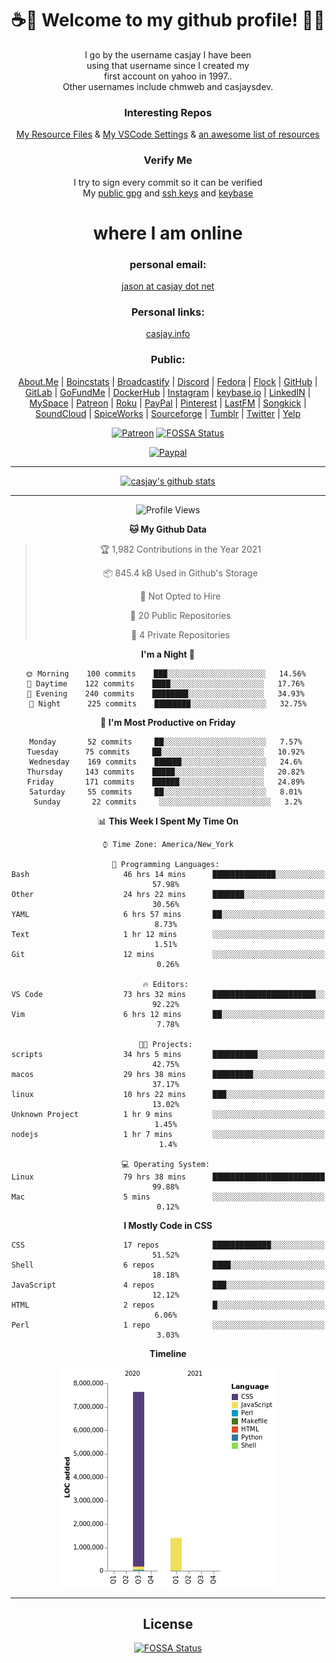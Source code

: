 <div align="center">  
  
# <strong> ☕👋 Welcome to my github profile! 👋🚀 </strong>  
  
I go by the username casjay I have been  
using that username since I created my  
first account on yahoo in 1997..  
Other usernames include chmweb and casjaysdev.  
  
### <strong> Interesting Repos </strong>  
[My Resource Files](https://github.com/casjay/resources) & 
[My VSCode Settings](https://github.com/casjay/vs-code) & 
[an awesome list of resources](https://github.com/casjay/awesome)
  
### <strong> Verify Me </strong>
I try to sign every commit so it can be verified  
My [public gpg](https://github.com/casjay/public/raw/master/jason.asc) and 
[ssh keys](https://github.com/casjay/public/raw/master/ssh_id.pub) and 
[keybase](https://keybase.io/casjay)  
  
# <strong> where I am online </strong>  
  
### <strong> personal email: </strong>  
[jason at casjay dot net](mailto:jason@casjay.net)  

### <strong> Personal links: </strong>  
[casjay.info](http://casjay.info)  
  
### <strong> Public: </strong>  
[About.Me](https://about.me/casjay) | 
[Boincstats](https://boincstats.com/en/page/profile/user/34665/) | 
[Broadcastify](http://www.radioreference.com/apps/user/?uid=184850) | 
[Discord](https://discord.gg/z2wS84v) | 
[Fedora](https://copr.fedorainfracloud.org/coprs/casjay) | 
[Flock](http://casjay.flock.com) | 
[GitHub](http://github.com/casjay) | 
[GitLab](http://gitlab.com/casjay) | 
[GoFundMe](https://www.gofundme.com/casjay) | 
[DockerHub](https://hub.docker.com/r/casjay/) | 
[Instagram](https://www.instagram.com/casjay/) | 
[keybase.io](http://keybase.io/casjay) | 
[LinkedIN](http://linkedin.com/in/casjay) | 
[MySpace](https://myspace.com/casjay) | 
[Patreon](https://www.patreon.com/casjay) | 
[Roku](https://my.roku.com/add/casjaysdev) | 
[PayPal](https://paypal.me/casjaysdev) | 
[Pinterest](https://www.pinterest.com/casjaysdev) | 
[LastFM](https://www.last.fm/user/Casjay) | 
[Songkick](https://www.songkick.com/users/casjay) | 
[SoundCloud](https://soundcloud.com/casjay) | 
[SpiceWorks](https://community.spiceworks.com/people/casjay) | 
[Sourceforge](https://sourceforge.net/u/chmweb/profile/) | 
[Tumblr](https://casjay.tumblr.com) | 
[Twitter](https://twitter.com/casjay) | 
[Yelp](https://www.yelp.com/user_details?userid=vSxaZZdqte5WhkOlsPqReQ)  
  
[![Patreon](https://img.shields.io/badge/patreon-donate-orange.svg)](https://www.patreon.com/casjay) [![FOSSA Status](https://app.fossa.com/api/projects/git%2Bgithub.com%2Fcasjay%2Fcasjay.svg?type=shield)](https://app.fossa.com/projects/git%2Bgithub.com%2Fcasjay%2Fcasjay?ref=badge_shield)

[![Paypal](https://img.shields.io/badge/Donate-PayPal-green.svg)](https://www.paypal.me/casjaysdev)  
  
---
[![casjay's github stats](https://gh-readme-stats.casjay.now.sh/api/?theme=dracula&username=casjay&show_icons=true)](https://github.com/casjay)  
  
---
<!--START_SECTION:waka-->
![Profile Views](http://img.shields.io/badge/Profile%20Views-62-blue)

**🐱 My Github Data** 

> 🏆 1,982 Contributions in the Year 2021
 > 
> 📦 845.4 kB Used in Github's Storage 
 > 
> 🚫 Not Opted to Hire
 > 
> 📜 20 Public Repositories 
 > 
> 🔑 4 Private Repositories  
 > 
**I'm a Night 🦉** 

```text
🌞 Morning    100 commits    ███░░░░░░░░░░░░░░░░░░░░░░   14.56% 
🌆 Daytime    122 commits    ████░░░░░░░░░░░░░░░░░░░░░   17.76% 
🌃 Evening    240 commits    ████████░░░░░░░░░░░░░░░░░   34.93% 
🌙 Night      225 commits    ████████░░░░░░░░░░░░░░░░░   32.75%

```
📅 **I'm Most Productive on Friday** 

```text
Monday       52 commits     ██░░░░░░░░░░░░░░░░░░░░░░░   7.57% 
Tuesday      75 commits     ██░░░░░░░░░░░░░░░░░░░░░░░   10.92% 
Wednesday    169 commits    ██████░░░░░░░░░░░░░░░░░░░   24.6% 
Thursday     143 commits    █████░░░░░░░░░░░░░░░░░░░░   20.82% 
Friday       171 commits    ██████░░░░░░░░░░░░░░░░░░░   24.89% 
Saturday     55 commits     ██░░░░░░░░░░░░░░░░░░░░░░░   8.01% 
Sunday       22 commits     ░░░░░░░░░░░░░░░░░░░░░░░░░   3.2%

```


📊 **This Week I Spent My Time On** 

```text
⌚︎ Time Zone: America/New_York

💬 Programming Languages: 
Bash                     46 hrs 14 mins      ██████████████░░░░░░░░░░░   57.98% 
Other                    24 hrs 22 mins      ███████░░░░░░░░░░░░░░░░░░   30.56% 
YAML                     6 hrs 57 mins       ██░░░░░░░░░░░░░░░░░░░░░░░   8.73% 
Text                     1 hr 12 mins        ░░░░░░░░░░░░░░░░░░░░░░░░░   1.51% 
Git                      12 mins             ░░░░░░░░░░░░░░░░░░░░░░░░░   0.26%

🔥 Editors: 
VS Code                  73 hrs 32 mins      ███████████████████████░░   92.22% 
Vim                      6 hrs 12 mins       ██░░░░░░░░░░░░░░░░░░░░░░░   7.78%

🐱‍💻 Projects: 
scripts                  34 hrs 5 mins       ██████████░░░░░░░░░░░░░░░   42.75% 
macos                    29 hrs 38 mins      █████████░░░░░░░░░░░░░░░░   37.17% 
linux                    10 hrs 22 mins      ███░░░░░░░░░░░░░░░░░░░░░░   13.02% 
Unknown Project          1 hr 9 mins         ░░░░░░░░░░░░░░░░░░░░░░░░░   1.45% 
nodejs                   1 hr 7 mins         ░░░░░░░░░░░░░░░░░░░░░░░░░   1.4%

💻 Operating System: 
Linux                    79 hrs 38 mins      █████████████████████████   99.88% 
Mac                      5 mins              ░░░░░░░░░░░░░░░░░░░░░░░░░   0.12%

```

**I Mostly Code in CSS** 

```text
CSS                      17 repos            █████████████░░░░░░░░░░░░   51.52% 
Shell                    6 repos             ████░░░░░░░░░░░░░░░░░░░░░   18.18% 
JavaScript               4 repos             ███░░░░░░░░░░░░░░░░░░░░░░   12.12% 
HTML                     2 repos             █░░░░░░░░░░░░░░░░░░░░░░░░   6.06% 
Perl                     1 repo              ░░░░░░░░░░░░░░░░░░░░░░░░░   3.03%

```


**Timeline**

![Chart not found](https://raw.githubusercontent.com/casjay/casjay/master/charts/bar_graph.png) 


<!--END_SECTION:waka-->
  
---

## License
[![FOSSA Status](https://app.fossa.com/api/projects/git%2Bgithub.com%2Fcasjay%2Fcasjay.svg?type=large)](https://app.fossa.com/projects/git%2Bgithub.com%2Fcasjay%2Fcasjay?ref=badge_large)

</div>  
